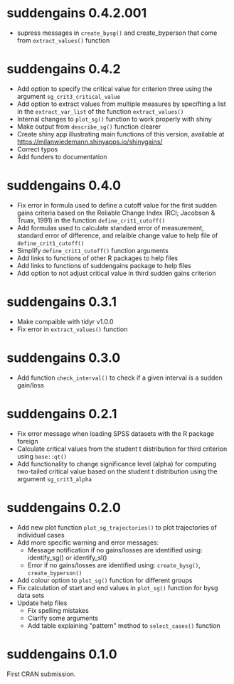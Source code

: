 # suddengains 0.4.2.001
- supress messages in `create_bysg()` and create_byperson that come from `extract_values()` function

# suddengains 0.4.2

- Add option to specify the critical value for criterion three using the argument `sg_crit3_critical_value`
- Add option to extract values from multiple measures by specifting a list in the `extract_var_list` of the function `extract_values()`
- Internal changes to `plot_sg()` function to work properly with shiny
- Make output from `describe_sg()` function clearer
- Create shiny app illustrating main functions of this version, available at https://milanwiedemann.shinyapps.io/shinygains/
- Correct typos
- Add funders to documentation

# suddengains 0.4.0

- Fix error in formula used to define a cutoff value for the first sudden gains criteria based on the Reliable Change Index (RCI; Jacobson & Truax, 1991) in the function `define_crit1_cutoff()`
- Add formulas used to calculate standard error of measurement, standard error of difference, and relaible change value to help file of `define_crit1_cutoff()`
- Simplify `define_crit1_cutoff()` function arguments 
- Add links to functions of other R packages to help files
- Add links to functions of suddengains package to help files
- Add option to not adjust critical value in third sudden gains criterion

# suddengains 0.3.1

- Make compaible with tidyr v1.0.0
- Fix error in `extract_values()` function

# suddengains 0.3.0

- Add function `check_interval()` to check if a given interval is a sudden gain/loss

# suddengains 0.2.1

- Fix error message when loading SPSS datasets with the R package foreign 
- Calculate critical values from the student t distribution for third criterion using `base::qt()`
- Add functionality to change significance level (alpha) for computing two-tailed critical value based on the student t distribution using the argument `sg_crit3_alpha`

# suddengains 0.2.0

- Add new plot function `plot_sg_trajectories()` to plot trajectories of individual cases
- Add more specific warning and error messages:
  - Message notification if no gains/losses are identified using: identify_sg() or identify_sl()
  - Error if no gains/losses are identified using: `create_bysg()`, `create_byperson()`
- Add colour option to `plot_sg()` function for different groups
- Fix calculation of start and end values in `plot_sg()` function for bysg data sets
- Update help files
  - Fix spelling mistakes
  - Clarify some arguments
  - Add table explaining "pattern" method to `select_cases()` function

# suddengains 0.1.0

First CRAN submission.
